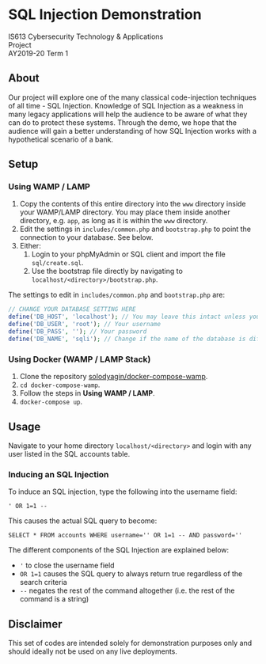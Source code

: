# SQL Injection Demonstration

IS613 Cybersecurity Technology & Applications<br />
Project<br />
AY2019-20 Term 1

## About

Our project will explore one of the many classical code-injection techniques of all time - SQL Injection. Knowledge of SQL Injection as a weakness in many legacy applications will help the audience to be aware of what they can do to protect these systems. Through the demo, we hope that the audience will gain a better understanding of how SQL Injection works with a hypothetical scenario of a bank.

## Setup

### Using WAMP / LAMP

1. Copy the contents of this entire directory into the `www` directory inside your WAMP/LAMP directory. You may place them inside another directory, e.g. `app`, as long as it is within the `www` directory.
2. Edit the settings in `includes/common.php` and `bootstrap.php` to point the connection to your database. See below.
3. Either:
    1. Login to your phpMyAdmin or SQL client and import the file `sql/create.sql`.
    2. Use the bootstrap file directly by navigating to `localhost/<directory>/bootstrap.php`.

The settings to edit in `includes/common.php` and `bootstrap.php` are:
```php
// CHANGE YOUR DATABASE SETTING HERE
define('DB_HOST', 'localhost'); // You may leave this intact unless you're using a different host
define('DB_USER', 'root'); // Your username
define('DB_PASS', ''); // Your password
define('DB_NAME', 'sqli'); // Change if the name of the database is different
```

### Using Docker (WAMP / LAMP Stack)

1. Clone the repository [solodyagin/docker-compose-wamp](https://github.com/solodyagin/docker-compose-wamp).
2. `cd docker-compose-wamp`.
3. Follow the steps in **Using WAMP / LAMP**.
4. `docker-compose up`.

## Usage

Navigate to your home directory `localhost/<directory>` and login with any user listed in the SQL accounts table.

### Inducing an SQL Injection

To induce an SQL injection, type the following into the username field:

```
' OR 1=1 --
```

This causes the actual SQL query to become:

```
SELECT * FROM accounts WHERE username='' OR 1=1 -- AND password=''
```

The different components of the SQL Injection are explained below:
- `'` to close the username field
- `OR 1=1` causes the SQL query to always return true regardless of the search criteria
- `--` negates the rest of the command altogether (i.e. the rest of the command is a string)

## Disclaimer

This set of codes are intended solely for demonstration purposes only and should ideally not be used on any live deployments.
